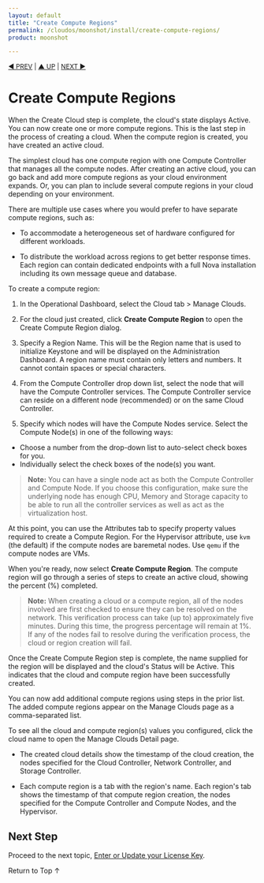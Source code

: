 ```yaml
---
layout: default
title: "Create Compute Regions"
permalink: /cloudos/moonshot/install/create-compute-regions/
product: moonshot

---
```



<script> 

function PageRefresh { 
onLoad="window.refresh"
}

PageRefresh();

</script>


<p style="font-size: small;"> <a href="/cloudos/moonshot/install/create-cloud/">&#9664; PREV</a> | <a href="/cloudos/moonshot/install/">&#9650; UP</a> | <a href="/cloudos/moonshot/install/license/">NEXT &#9654;</a> </p>

# Create Compute Regions

When the Create Cloud step is complete, the cloud's state displays Active. You can now create
one or more compute regions. This is the last step in the process of creating a cloud.
When the compute region is created, you have created an active cloud.

The simplest cloud has one compute region with one Compute Controller that manages all the compute nodes. After creating an active cloud, you can go back and add more compute regions as your cloud
environment expands. Or, you can plan to include several compute regions in your cloud depending on your environment.

There are multiple use cases where you would prefer to have separate compute regions, such as:

* To accommodate a heterogeneous set of hardware configured for different workloads.

* To distribute the workload across regions to get better response times. Each region can contain
dedicated endpoints with a full Nova installation including its own message queue and database.

To create a compute region:

1. In the Operational Dashboard, select the Cloud tab > Manage Clouds.

2. For the cloud just created, click **Create Compute Region** to open the Create Compute Region dialog.

3. Specify a Region Name. This will be the Region name that is used to initialize Keystone and will be displayed on the Administration Dashboard. A region name must contain only letters and numbers. It cannot contain spaces or special characters.

4. From the Compute Controller drop down list, select the node that will have the Compute Controller services. The Compute Controller service can reside on a different node (recommended) or on the same Cloud Controller.

5. Specify which nodes will have the Compute Nodes service. Select the Compute Node(s) in one of the following ways:

 * Choose a number from the drop-down list to auto-select check boxes for you.
 * Individually select the check boxes of the node(s) you want.
 
> **Note:** You can have a single node act as both the Compute Controller and Compute Node. If you choose this configuration, make sure the underlying node has enough
CPU, Memory and Storage capacity to be able to run all the controller services as well as act as the virtualization host.

At this point, you can use the Attributes tab to specify property values required to create a Compute
Region. For the Hypervisor attribute, use `kvm` (the default) if the compute nodes are baremetal
nodes. Use `qemu` if the compute nodes are VMs.

When you're ready, now select **Create Compute Region**. The compute region will go through a series of steps to create an active cloud, showing the
percent (%) completed.

> **Note:** When creating a cloud or a compute region, all of the nodes involved are first checked to ensure they can be resolved on the network. This verification process can take (up to) approximately five minutes.  During this time, the progress percentage will remain at 1%. If any of the nodes fail to resolve during the verification process, the cloud or region creation will fail. 

Once the Create Compute Region step is complete, the name supplied for the region will be
displayed and the cloud's Status will be Active. This indicates that the cloud and compute region
have been successfully created.

You can now add additional compute regions using steps in the prior list. The added compute regions appear on the Manage Clouds page as a comma-separated list.

To see all the cloud and compute region(s) values you configured, click the cloud name to open the Manage Clouds Detail page.

* The created cloud details show the timestamp of the cloud creation, the nodes specified for the Cloud Controller, Network Controller, and Storage Controller.

* Each compute region is a tab with the region's name. Each region's tab shows the timestamp of that compute region creation, the nodes specified for the Compute Controller and Compute
Nodes, and the Hypervisor.

## Next Step

Proceed to the next topic, [Enter or Update your License Key](/cloudos/moonshot/install/license/).

<a href="#top" style="padding:14px 0px 14px 0px; text-decoration: none;"> Return to Top &#8593; </a>

